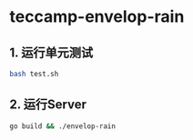 <!--
 * @Author: your name
 * @Date: 2021-11-01 13:02:08
 * @LastEditTime: 2021-11-01 16:42:05
 * @LastEditors: your name
 * @Description: In User Settings Edit
 * @FilePath: /teccamp-envelop-rain/README.md
-->
# teccamp-envelop-rain

## 1. 运行单元测试
``` bash
bash test.sh
```

## 2. 运行Server
```bash
go build && ./envelop-rain
```
